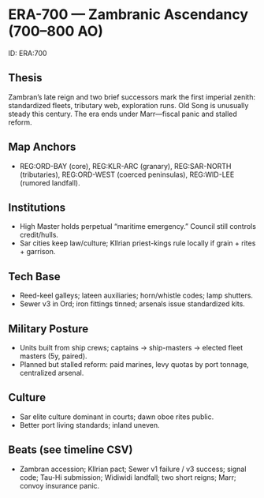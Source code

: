 # ERA-700 — Zambranic Ascendancy (700–800 AO)
ID: ERA:700

## Thesis
Zambran’s late reign and two brief successors mark the first imperial zenith: standardized fleets, tributary web, exploration runs. Old Song is unusually steady this century. The era ends under Marr—fiscal panic and stalled reform.

## Map Anchors
- REG:ORD-BAY (core), REG:KLR-ARC (granary), REG:SAR-NORTH (tributaries), REG:ORD-WEST (coerced peninsulas), REG:WID-LEE (rumored landfall).

## Institutions
- High Master holds perpetual “maritime emergency.” Council still controls credit/hulls.
- Sar cities keep law/culture; Kllrian priest-kings rule locally if grain + rites + garrison.

## Tech Base
- Reed-keel galleys; lateen auxiliaries; horn/whistle codes; lamp shutters.
- Sewer v3 in Ord; iron fittings tinned; arsenals issue standardized kits.

## Military Posture
- Units built from ship crews; captains → ship-masters → elected fleet masters (5y, paired). 
- Planned but stalled reform: paid marines, levy quotas by port tonnage, centralized arsenal.

## Culture
- Sar elite culture dominant in courts; dawn oboe rites public.
- Better port living standards; inland uneven.

## Beats (see timeline CSV)
- Zambran accession; Kllrian pact; Sewer v1 failure / v3 success; signal code; Tau-Hi submission; Widiwidi landfall; two short reigns; Marr; convoy insurance panic.
